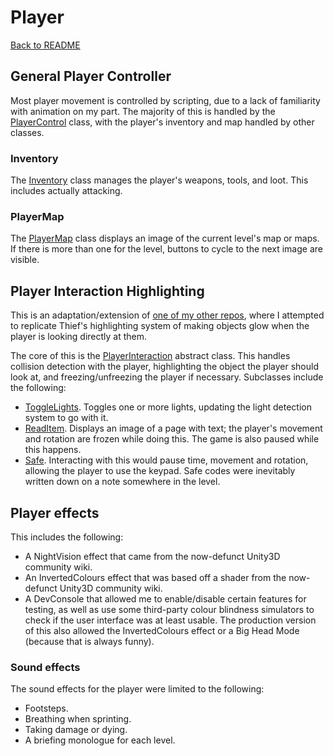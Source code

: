# Player
[Back to README](./README.md)

## General Player Controller
Most player movement is controlled by scripting, due to a lack of familiarity with animation on my part. The majority of this is handled by the [PlayerControl](./Spamocalypse%20Infiltration/Assets/Scripts/Player/PlayerControl.cs) class, with the player's inventory and map handled by other classes.

### Inventory
The [Inventory](./Spamocalypse%20Infiltration/Assets/Scripts/Player/Inventory.cs) class manages the player's weapons, tools, and loot. This includes actually attacking.

### PlayerMap
The [PlayerMap](./Spamocalypse%20Infiltration/Assets/Scripts/Player/PlayerMap.cs) class displays an image of the current level's map or maps. If there is more than one for the level, buttons to cycle to the next image are visible.


## Player Interaction Highlighting
This is an adaptation/extension of [one of my other repos](https://github.com/aceade/Unity-Player-Highlighting/), where I attempted to replicate Thief's highlighting system of making objects glow when the player is looking directly at them.

The core of this is the [PlayerInteraction](./Spamocalypse%20Infiltration/Assets/Scripts/Player/Interactions/PlayerInteraction.cs) abstract class. This handles collision detection with the player, highlighting the object the player should look at, and freezing/unfreezing the player if necessary. Subclasses include the following:
- [ToggleLights](./Spamocalypse%20Infiltration/Assets/Scripts/Player/Interactions/ToggleLights.cs). Toggles one or more lights, updating the light detection system to go with it.
- [ReadItem](./Spamocalypse%20Infiltration/Assets/Scripts/Player/Interactions/ReadItem.cs). Displays an image of a page with text; the player's movement and rotation are frozen while doing this. The game is also paused while this happens.
- [Safe](./Spamocalypse%20Infiltration/Assets/Scripts/Player/Interactions/Safe.cs). Interacting with this would pause time, movement and rotation, allowing the player to use the keypad. Safe codes were inevitably written down on a note somewhere in the level.

## Player effects
This includes the following:
- A NightVision effect that came from the now-defunct Unity3D community wiki.
- An InvertedColours effect that was based off a shader from the now-defunct Unity3D community wiki.
- A DevConsole that allowed me to enable/disable certain features for testing, as well as use some third-party colour blindness simulators to check if the user interface was at least usable. The production version of this also allowed the InvertedColours effect or a Big Head Mode (because that is always funny).

### Sound effects
The sound effects for the player were limited to the following:
- Footsteps.
- Breathing when sprinting.
- Taking damage or dying.
- A briefing monologue for each level.